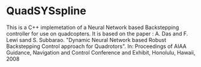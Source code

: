 QuadSYSspline
=============

This is a C++ implemetation of a Neural Network based Backstepping controller for use on quadcopters. It is 
based on the paper : A. Das and F. Lewi sand S. Subbarao. "Dynamic Neural Network based Robust Backstepping 
Control approach for Quadrotors". In: Proceedings of AIAA Guidance, Navigation and Control Conference and Exhibit,
Honolulu, Hawaii, 2008
